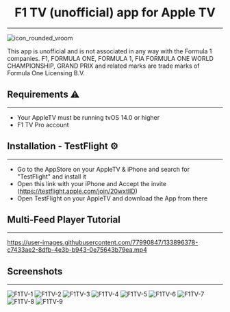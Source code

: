 
## <h1 align="center">F1 TV (unofficial) app for Apple TV</h1> 
---



![icon_rounded_vroom](https://user-images.githubusercontent.com/77990847/132136995-43210a27-174e-4ff8-b278-7c2de3c82d82.png)


This app is unofficial and is not associated in any way with the Formula 1 companies. F1, FORMULA ONE, FORMULA 1, FIA FORMULA ONE WORLD CHAMPIONSHIP, GRAND PRIX and related marks are trade marks of Formula One Licensing B.V.

## Requirements ⚠️
---

- Your AppleTV must be running tvOS 14.0 or higher
- F1 TV Pro account

## Installation - TestFlight ⚙️
---

- Go to the AppStore on your AppleTV & iPhone and search for "TestFlight" and install it
- Open this link with your iPhone and Accept the invite (https://testflight.apple.com/join/20wxtlID)
- Open TestFlight on your AppleTV and download the App from there

## Multi-Feed Player Tutorial
---

https://user-images.githubusercontent.com/77990847/133896378-c7433ae2-8dfb-4e3b-b943-0e75643b79ea.mp4




## Screenshots
---

![F1TV-1](https://user-images.githubusercontent.com/77990847/132137012-55a89117-0972-4261-8ddf-9867cd662f72.png)
![F1TV-2](https://user-images.githubusercontent.com/77990847/132137014-b1ee45d2-ebbe-48a6-96fd-32fd8f86a9e4.png)
![F1TV-3](https://user-images.githubusercontent.com/77990847/132137015-342e710e-4b36-47a3-bf7c-079be8f0f89b.png)
![F1TV-4](https://user-images.githubusercontent.com/77990847/132137016-c26c655a-817b-4fa8-98ad-ba43bedc2143.png)
![F1TV-5](https://user-images.githubusercontent.com/77990847/132137017-7edb1554-e13d-4825-8efb-052787859ef9.png)
![F1TV-6](https://user-images.githubusercontent.com/77990847/132137019-77f41267-386a-4adf-94af-6b3bf7bb38d1.png)
![F1TV-7](https://user-images.githubusercontent.com/77990847/132137020-8bf6ea2e-cdc0-4700-a799-1f1e824150e2.png)
![F1TV-8](https://user-images.githubusercontent.com/77990847/132137021-30631157-05aa-49c4-a773-f6dc864e0441.png)
![F1TV-9](https://user-images.githubusercontent.com/77990847/132137022-e280f688-ade4-43c3-b5b8-fcd26278c782.png)

